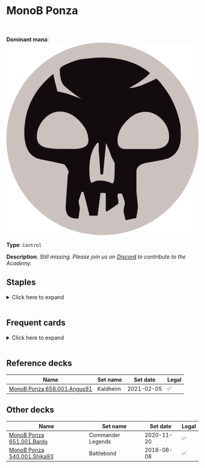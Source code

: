 <!-- This page is automatically generated by Myr: do not update it manually. -->
<!-- Changes directly applied here will be lost. -->
<!-- If you plan to update this page, please update the template at https://github.com/Pauperformance/pauperformance-bot -->
<!-- Templates can be found under pauperformance-bot/resources/templates/ -->
# MonoB Ponza
<br/>


**Dominant mana**: <img src="../resources/images/mana/B.png" class="dominant-mana-icon"/>

**Type**: `Control`

**Description**: _Still missing. Please join us on [Discord](https://discord.gg/fYQbpjjkQ3) to contribute to the Academy._


## **Staples**

<details>
  <summary>Click here to expand</summary>
<a href="https://scryfall.com/card/vma/109/choking-sands"><img src="https://cards.scryfall.io/normal/front/d/6/d63b5e4c-e6be-4df5-bb22-d0610067adf6.jpg" class="archetype-card rounded-image"/></a>
<a href="https://scryfall.com/card/a25/82/dark-ritual"><img src="https://cards.scryfall.io/normal/front/9/5/95f27eeb-6f14-4db3-adb9-9be5ed76b34b.jpg" class="archetype-card rounded-image"/></a>
<a href="https://scryfall.com/card/uma/102/gurmag-angler"><img src="https://cards.scryfall.io/normal/front/c/e/cedd44eb-f381-46e1-bcb0-88416b4ce33d.jpg" class="archetype-card rounded-image"/></a>
<a href="https://scryfall.com/card/me2/94/icequake"><img src="https://cards.scryfall.io/normal/front/5/5/550880ba-26a0-463d-9da2-0160d224cda1.jpg" class="archetype-card rounded-image"/></a>
<a href="https://scryfall.com/card/mmq/322/peat-bog"><img src="https://cards.scryfall.io/normal/front/b/c/bcc9d1e0-c8f4-4bac-90d4-8167f7a1515a.jpg" class="archetype-card rounded-image"/></a>
<a href="https://scryfall.com/card/tor/78/rancid-earth"><img src="https://cards.scryfall.io/normal/front/2/3/23d07a96-85ba-4714-94a5-4a8125954f58.jpg" class="archetype-card rounded-image"/></a>
<a href="https://scryfall.com/card/cm2/77/sign-in-blood"><img src="https://cards.scryfall.io/normal/front/6/1/61388c28-9428-473c-973a-0a82b6b83d62.jpg" class="archetype-card rounded-image"/></a>
<a href="https://scryfall.com/card/otj/281/swamp"><img src="https://cards.scryfall.io/normal/front/e/b/eb7dc259-9949-4673-a8f1-874396948392.jpg" class="archetype-card rounded-image"/></a>
<a href="https://scryfall.com/card/cmm/190/thorn-of-the-black-rose"><img src="https://cards.scryfall.io/normal/front/b/4/b4b266e2-1cad-40df-bc0e-3e1464b299b3.jpg" class="archetype-card rounded-image"/></a>
</details><br/>



## **Frequent cards**

<details>
  <summary>Click here to expand</summary>
<a href="https://scryfall.com/card/c21/277/barren-moor"><img src="https://cards.scryfall.io/normal/front/b/3/b38d7666-0791-44b4-877e-8fd33ce008aa.jpg" class="archetype-card rounded-image"/></a>
<a href="https://scryfall.com/card/chk/102/befoul"><img src="https://cards.scryfall.io/normal/front/2/d/2dfff5d3-1433-4a24-83e6-6361a446b974.jpg" class="archetype-card rounded-image"/></a>
<a href="https://scryfall.com/card/one/92/duress"><img src="https://cards.scryfall.io/normal/front/3/5/3557e601-9b71-4ce9-9047-1a8baa72e574.jpg" class="archetype-card rounded-image"/></a>
<a href="https://scryfall.com/card/moc/259/nights-whisper"><img src="https://cards.scryfall.io/normal/front/2/2/221c82a2-b558-4c3a-b7ad-4452ef8e9067.jpg" class="archetype-card rounded-image"/></a>
</details><br/>



## **Reference decks**

| Name | Set name | Set date | Legal |
| -----| -------- | -------- | ----- |
| [MonoB Ponza 658.001.Angus91](https://www.mtggoldfish.com/deck/4870886) | Kaldheim | 2021-02-05 | ✅ |




## **Other decks**

| Name | Set name | Set date | Legal |
| -----| -------- | -------- | ----- |
| [MonoB Ponza 651.001.Bardo](https://www.mtggoldfish.com/deck/4673178) | Commander Legends | 2020-11-20 | ✅ |
| [MonoB Ponza 540.001.Shika93](https://www.mtggoldfish.com/deck/4351754) | Battlebond | 2018-06-08 | ✅ |





